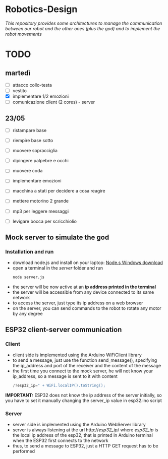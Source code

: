 # Robotics-Design
*This repository provides some architectures to manage the communication between our robot and the other ones (plus the god) and to implement the robot movements*

# TODO

## martedì
- [ ] attacco collo-testa
- [ ] vestito
- [x] implementare 1/2 emozioni
- [ ] comunicazione client (2 cores) - server

## 23/05
- [ ] ristampare base
- [ ] riempire base sotto
- [ ] muovere sopracciglia
- [ ] dipingere palpebre e occhi
- [ ] muovere coda
- [ ] implementare emozioni
- [ ] macchina a stati per decidere a cosa reagire
- [ ] mettere motorino 2 grande
- [ ] mp3 per leggere messaggi
- [ ] levigare bocca per scricchiolio


## Mock server to simulate the god
### Installation and run
 - download node.js and install on your laptop: [Node.s Windows download](https://nodejs.org/en/download)
 - open a terminal in the *server* folder and run 
   ``` bash
   node server.js 
   ```
 - the server will be now active at an **ip address printed in the terminal**
 - the server will be accessible from any device connected to its same network
 - to access the server, just type its ip address on a web browser
 - on the server, you can send commands to the robot to rotate any motor by any degree
 
 ## ESP32 client-server communication
 ### Client
  - client side is implemented using the Arduino WiFiClient library
  - to send a message, just use the function send_message(), specifying the ip_address and port of the receiver and the content of the message
  - the first time you connect to the mock server, he will not know your ip_address, so a message is sent to it with content
    ``` c++
    /?esp32_ip=" + WiFi.localIP().toString();
    ```
  **IMPORTANT:** ESP32 does not know the ip address of the server initially, so you have to set it manually changing the server_ip value in esp32.ino script
  
  ### Server
   - server side is implemented using the Arduino WebServer library
   - server is always listening at the url http://*esp32_ip*/ where *esp32_ip* is the local ip address of the esp32, that is printed in Arduino terminal when the ESP32 first connects to the network
   - thus, to send a message to ESP32, just a HTTP GET request has to be performed
  
